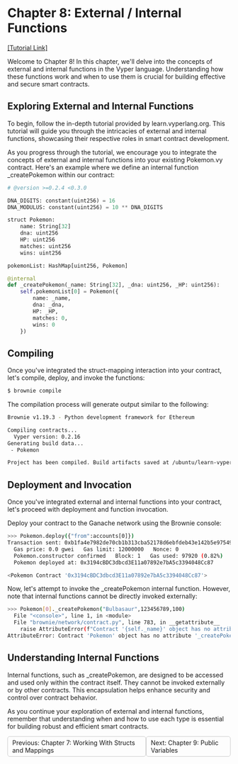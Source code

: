 # Chapter 8: External / Internal Functions

[[Tutorial Link]](https://learn.vyperlang.org/#/1/external_internal_functions)

Welcome to Chapter 8! In this chapter, we'll delve into the concepts of external and internal functions in the Vyper language. Understanding how these functions work and when to use them is crucial for building effective and secure smart contracts.

## Exploring External and Internal Functions

To begin, follow the in-depth tutorial provided by learn.vyperlang.org. This tutorial will guide you through the intricacies of external and internal functions, showcasing their respective roles in smart contract development.

As you progress through the tutorial, we encourage you to integrate the concepts of external and internal functions into your existing Pokemon.vy contract. Here's an example where we define an internal function _createPokemon within our contract:

```python
# @version >=0.2.4 <0.3.0

DNA_DIGITS: constant(uint256) = 16
DNA_MODULUS: constant(uint256) = 10 ** DNA_DIGITS

struct Pokemon:
    name: String[32]
    dna: uint256
    HP: uint256
    matches: uint256
    wins: uint256

pokemonList: HashMap[uint256, Pokemon]

@internal
def _createPokemon(_name: String[32], _dna: uint256, _HP: uint256):
    self.pokemonList[0] = Pokemon({
        name: _name,
        dna: _dna,
        HP: _HP,
        matches: 0,
        wins: 0
    })
```

## Compiling

Once you've integrated the struct-mapping interaction into your contract, let's compile, deploy, and invoke the functions: 

```sh
$ brownie compile
```

The compilation process will generate output similar to the following:

```sh
Brownie v1.19.3 - Python development framework for Ethereum

Compiling contracts...
  Vyper version: 0.2.16
Generating build data...
 - Pokemon

Project has been compiled. Build artifacts saved at /ubuntu/learn-vyper/vyper-pokemon/build/contracts
```

## Deployment and Invocation

Once you've integrated external and internal functions into your contract, let's proceed with deployment and function invocation.

Deploy your contract to the Ganache network using the Brownie console:

```sh
>>> Pokemon.deploy({"from":accounts[0]})
Transaction sent: 0xb1fa4e7982de70cb1b313cba52178d6ebfdeb43e142b5e97549a30e1139ec1a3
  Gas price: 0.0 gwei   Gas limit: 12000000   Nonce: 0
  Pokemon.constructor confirmed   Block: 1   Gas used: 97920 (0.82%)
  Pokemon deployed at: 0x3194cBDC3dbcd3E11a07892e7bA5c3394048Cc87

<Pokemon Contract '0x3194cBDC3dbcd3E11a07892e7bA5c3394048Cc87'>
```

Now, let's attempt to invoke the _createPokemon internal function. However, note that internal functions cannot be directly invoked externally:

```sh
>>> Pokemon[0]._createPokemon("Bulbasaur",123456789,100)
  File "<console>", line 1, in <module>
  File "brownie/network/contract.py", line 783, in __getattribute__
    raise AttributeError(f"Contract '{self._name}' object has no attribute '{name}'")
AttributeError: Contract 'Pokemon' object has no attribute '_createPokemon'
```

## Understanding Internal Functions

Internal functions, such as _createPokemon, are designed to be accessed and used only within the contract itself. They cannot be invoked externally or by other contracts. This encapsulation helps enhance security and control over contract behavior.

As you continue your exploration of external and internal functions, remember that understanding when and how to use each type is essential for building robust and efficient smart contracts.

<div style="display: flex; justify-content: space-between;">
    <a style="text-decoration: none; padding: 5px 10px; border: 1px solid #ccc; border-radius: 5px; float: left;" href="/vyper-pokemon/docs/Chapter-1.7.md">Previous: Chapter 7: Working With Structs and Mappings</a>
    <a style="text-decoration: none; padding: 5px 10px; border: 1px solid #ccc; border-radius: 5px; float: right;" href="/vyper-pokemon/docs/Chapter-1.9.md">Next: Chapter 9: Public Variables</a>
</div>



